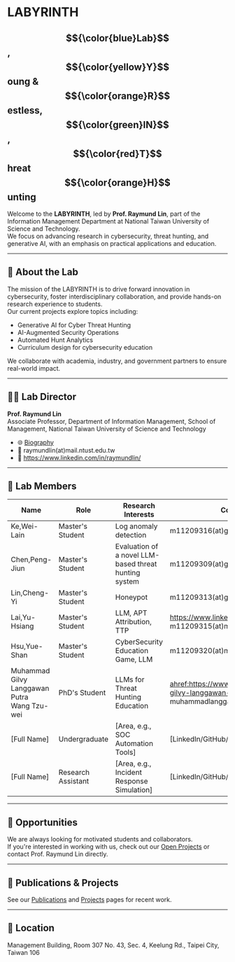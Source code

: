 # LABYRINTH

## $${\color{blue}Lab}$$, $${\color{yellow}Y}$$ oung &amp; $${\color{orange}R}$$ estless, $${\color{green}IN}$$, $${\color{red}T}$$ hreat $${\color{orange}H}$$ unting

Welcome to the **LABYRINTH**, led by **Prof. Raymund Lin**, part of the Information Management Department at National Taiwan University of Science and Technology.  
We focus on advancing research in cybersecurity, threat hunting, and generative AI, with an emphasis on practical applications and education.

---

## 🔬 About the Lab

The mission of the LABYRINTH is to drive forward innovation in cybersecurity, foster interdisciplinary collaboration, and provide hands-on research experience to students.  
Our current projects explore topics including:

- Generative AI for Cyber Threat Hunting  
- AI-Augmented Security Operations  
- Automated Hunt Analytics  
- Curriculum design for cybersecurity education

We collaborate with academia, industry, and government partners to ensure real-world impact.

---

## 👨‍🏫 Lab Director

**Prof. Raymund Lin**  
Associate Professor, Department of Information Management, School of Management, National Taiwan University of Science and Technology
- 🌐 [Biography](bio/raymundlin)
- 📧 raymundlin(at)mail.ntust.edu.tw
- 🧠 https://www.linkedin.com/in/raymundlin/

---

## 👥 Lab Members

| Name               | Role               | Research Interests                          | Contact / Profile              |
|--------------------|--------------------|---------------------------------------------|--------------------------------|
| Ke,Wei-Lain        | Master's Student    | Log anomaly detection | m11209316(at)gapps.ntust.edut.tw       |
| Chen,Peng-Jiun     | Master's Student    | Evaluation of a novel LLM-based threat hunting system  | m11209309(at)gapps.ntust.edut.tw|
| Lin,Cheng-Yi       | Master's Student    | Honeypot | m11209313(at)gapps.ntust.edut.tw|
| Lai,Yu-Hsiang      | Master's Student    | LLM, APT Attribution, TTP | https://www.linkedin.com/in/laidd/<br>m11209315(at)mail.ntust.edu.tw|
| Hsu,Yue-Shan       | Master's Student    | CyberSecurity Education Game, LLM | m11209320(at)mail.ntust.edu.tw|
| Muhammad Gilvy Langgawan Putra <br>Wang Tzu-wei        | PhD's Student    | LLMs for Threat Hunting Education | <ahref:https://www.linkedin.com/in/muhammad-gilvy-langgawan-putra-65042a12b/>LinkedIn/ <br>muhammadlanggawan(at)gmail.com       |
| [Full Name]        | Undergraduate       | [Area, e.g., SOC Automation Tools]          | [LinkedIn/GitHub/email]       |
| [Full Name]        | Research Assistant  | [Area, e.g., Incident Response Simulation]  | [LinkedIn/GitHub/email]       |

---

## 📢 Opportunities

We are always looking for motivated students and collaborators.  
If you're interested in working with us, check out our [Open Projects](projects) or contact Prof. Raymund Lin directly.

---

## 📄 Publications & Projects

See our [Publications](publications) and [Projects](projects) pages for recent work.

---

## 📍 Location

Management Building, Room 307
No. 43, Sec. 4, Keelung Rd., Taipei City, Taiwan 106

